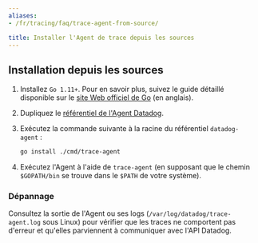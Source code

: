 ```yaml
---
aliases:
- /fr/tracing/faq/trace-agent-from-source/

title: Installer l'Agent de trace depuis les sources
---
```


## Installation depuis les sources

1. Installez `Go 1.11+`. Pour en savoir plus, suivez le guide détaillé disponible sur le [site Web officiel de Go][1] (en anglais).
2. Dupliquez le [référentiel de l'Agent Datadog][2].
3. Exécutez la commande suivante à la racine du référentiel `datadog-agent` :
    ```bash
    go install ./cmd/trace-agent
    ```

4. Exécutez l'Agent à l'aide de `trace-agent` (en supposant que le chemin `$GOPATH/bin` se trouve dans le `$PATH` de votre système).

### Dépannage

Consultez la sortie de l'Agent ou ses logs (`/var/log/datadog/trace-agent.log` sous Linux) pour vérifier que les traces ne comportent pas d'erreur et qu'elles parviennent à communiquer avec l'API Datadog.

[1]: https://golang.org/dl
[2]: https://github.com/DataDog/datadog-agent
